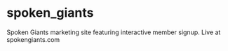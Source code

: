 # spoken_giants
Spoken Giants marketing site featuring interactive member signup. Live at spokengiants.com
